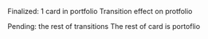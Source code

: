 Finalized: 1 card in portfolio Transition effect on protfolio

Pending: the rest of transitions The rest of card is portoflio
